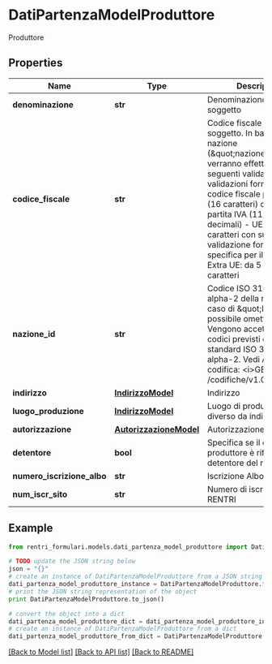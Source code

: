 # DatiPartenzaModelProduttore

Produttore

## Properties
Name | Type | Description | Notes
------------ | ------------- | ------------- | -------------
**denominazione** | **str** | Denominazione del soggetto | 
**codice_fiscale** | **str** | Codice fiscale del soggetto. In base alla nazione (\&quot;nazione_id\&quot;) verranno effettuate le seguenti validazioni: - IT: validazioni formale per codice fiscale personale (16 caratteri) o formato partita IVA (11 cifre decimali) - UE: da 5 a 20 caratteri con successiva validazione formale specifica per il paese UE - Extra UE: da 5 a 20 caratteri | 
**nazione_id** | **str** | Codice ISO 3166-1 alpha-2 della nazione, in caso di \&quot;IT\&quot; è possibile omettere.  Vengono accettati solo codici previsti dallo standard ISO 3166-1 alpha-2.  Vedi API di codifica: &lt;i&gt;GET /codifiche/v1.0/nazioni&lt;/i&gt; | [optional] 
**indirizzo** | [**IndirizzoModel**](IndirizzoModel.md) | Indirizzo | 
**luogo_produzione** | [**IndirizzoModel**](IndirizzoModel.md) | Luogo di produzione se diverso da indirizzo | [optional] 
**autorizzazione** | [**AutorizzazioneModel**](AutorizzazioneModel.md) | Autorizzazione | [optional] 
**detentore** | **bool** | Specifica se il dato del produttore è riferito al detentore del rifiuto | [optional] 
**numero_iscrizione_albo** | **str** | Iscrizione Albo | [optional] 
**num_iscr_sito** | **str** | Numero di iscrizione al RENTRI | 

## Example

```python
from rentri_formulari.models.dati_partenza_model_produttore import DatiPartenzaModelProduttore

# TODO update the JSON string below
json = "{}"
# create an instance of DatiPartenzaModelProduttore from a JSON string
dati_partenza_model_produttore_instance = DatiPartenzaModelProduttore.from_json(json)
# print the JSON string representation of the object
print DatiPartenzaModelProduttore.to_json()

# convert the object into a dict
dati_partenza_model_produttore_dict = dati_partenza_model_produttore_instance.to_dict()
# create an instance of DatiPartenzaModelProduttore from a dict
dati_partenza_model_produttore_from_dict = DatiPartenzaModelProduttore.from_dict(dati_partenza_model_produttore_dict)
```
[[Back to Model list]](../README.md#documentation-for-models) [[Back to API list]](../README.md#documentation-for-api-endpoints) [[Back to README]](../README.md)



